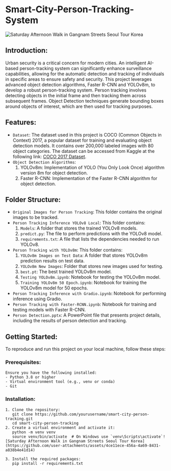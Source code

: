 # Smart-City-Person-Tracking-System
![Saturday Afternoon Walk in Gangnam Streets Seoul Tour Korea](https://github.com/user-attachments/assets/e16edea9-c4f3-4209-8a08-9cd6bdd171c0)

## Introduction:
Urban security is a critical concern for modern cities. An intelligent AI-based person-tracking system can significantly enhance surveillance capabilities, allowing for the automatic detection and tracking of individuals in specific areas to ensure safety and security. This project leverages advanced object detection algorithms, Faster R-CNN and YOLOv8m, to develop a robust person-tracking system. Person tracking involves detecting objects in the initial frame and then tracking them across subsequent frames. Object Detection techniques generate bounding boxes around objects of interest, which are then used for tracking purposes.

## Features:
- `Dataset`: The dataset used in this project is COCO (Common Objects in Context) 2017, a popular dataset for training and evaluating object detection models. It contains over 200,000 labeled images with 80 object categories. The dataset can be accessed from Kaggle at the following link: [COCO 2017 Dataset](https://www.kaggle.com/datasets/awsaf49/coco-2017-dataset).
- `Object Detection Algorithms`:
   1. YOLOv8m: Implementation of YOLO (You Only Look Once) algorithm version 8m for object detection.
   2. Faster R-CNN: Implementation of the Faster R-CNN algorithm for object detection.

## Folder Structure:
- `Original Images for Person Tracking`: This folder contains the original images to be tracked.
- `Person Tracking Inference YOLOv8 Local`:
  This folder contains:
  1. `Models`: A folder that stores the trained YOLOv8 models.
  2. `predict.py`: The file to perform predictions with the YOLOv8 model.
  3. `requirements.txt`: A file that lists the dependencies needed to run YOLOv8.
- `Person Tracking with YOLOv8m`:
   This folder contains:
   1. `YOLOv8m Images on Test Data`: A folder that stores YOLOv8m prediction results on test data.
   2. `YOLOv8m New Images`: Folder that stores new images used for testing.
   3. `best.pt`: The best trained YOLOv8m model.
   4. `Testing YOLOv8m.ipynb`: Notebook for testing the YOLOv8m model.
   5. `Training YOLOv8m 50 Epoch.ipynb`: Notebook for training the YOLOv8m model for 50 epochs.
- `Person Tracking Inference with Gradio.ipynb`: Notebook for performing inference using Gradio.
- `Person Tracking with Faster-RCNN.ipynb`: Notebook for training and testing models with Faster R-CNN.
- `Person Detection.pptx`: A PowerPoint file that presents project details, including the results of person detection and tracking.

## Getting Started:
To reproduce and run this project on your local machine, follow these steps:

### Prerequisites:
    Ensure you have the following installed:
    - Python 3.8 or higher
    - Virtual environment tool (e.g., venv or conda)
    - Git

### Installation:
    1. Clone the repository:
       git clone https://github.com/yourusername/smart-city-person-tracking.git
       cd smart-city-person-tracking
    2. Create a virtual environment and activate it:
       python -m venv venv
       source venv/bin/activate  # On Windows use `venv\Scripts\activate`![Saturday Afternoon Walk in Gangnam Streets Seoul Tour Korea](https://github.com/user-attachments/assets/4ce11ece-456a-4a69-8431-a838b4e41d14)

    3. Install the required packages:
       pip install -r requirements.txt




